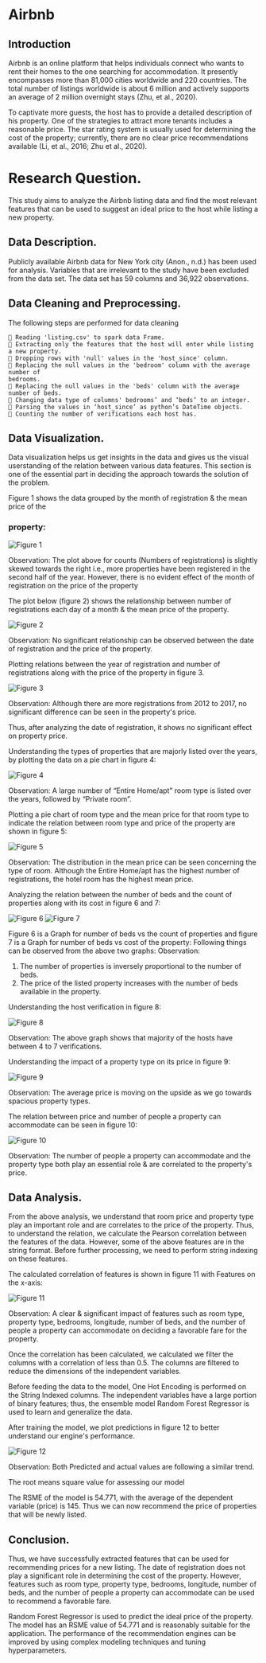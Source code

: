 # Airbnb


## Introduction

Airbnb is an online platform that helps individuals connect who wants to rent their homes to the one
searching for accommodation. It presently encompasses more than 81,000 cities worldwide and 220
countries. The total number of listings worldwide is about 6 million and actively supports an average
of 2 million overnight stays (Zhu, et al., 2020).

To captivate more guests, the host has to provide a detailed description of his property. One of the
strategies to attract more tenants includes a reasonable price. The star rating system is usually used
for determining the cost of the property; currently, there are no clear price recommendations
available (Li, et al., 2016; Zhu et al., 2020).

# Research Question.

This study aims to analyze the Airbnb listing data and find the most relevant features that can be
used to suggest an ideal price to the host while listing a new property.

## Data Description.

Publicly available Airbnb data for New York city (Anon., n.d.) has been used for analysis. Variables
that are irrelevant to the study have been excluded from the data set. The data set has 59 columns
and 36,922 observations.

## Data Cleaning and Preprocessing.

The following steps are performed for data cleaning

```
 Reading 'listing.csv' to spark data Frame.
 Extracting only the features that the host will enter while listing a new property.
 Dropping rows with 'null' values in the 'host_since' column.
 Replacing the null values in the 'bedroom' column with the average number of
bedrooms.
 Replacing the null values in the 'beds' column with the average number of beds.
 Changing data type of columns' bedrooms’ and ‘beds’ to an integer.
 Parsing the values in ‘host_since’ as python’s DateTime objects.
 Counting the number of verifications each host has.
```

## Data Visualization.

Data visualization helps us get insights in the data and gives us the visual userstanding of the relation
between various data features. This section is one of the essential part in deciding the approach
towards the solution of the problem.

Figure 1 shows the data grouped by the month of registration & the mean price of the

### property:

![Figure 1](https://github.com/Rajas-Bakshi/Airbnb/blob/main/images/1.PNG?raw=true "Figure 1")


Observation: The plot above for counts (Numbers of registrations) is slightly skewed towards the
right i.e., more properties have been registered in the second half of the year. However, there is no
evident effect of the month of registration on the price of the property


The plot below (figure 2) shows the relationship between number of registrations each day of a
month & the mean price of the property.

![Figure 2](https://github.com/Rajas-Bakshi/Airbnb/blob/main/images/2.PNG?raw=true "Figure 2")

Observation: No significant relationship can be observed between the date of registration and the
price of the property.

Plotting relations between the year of registration and number of registrations along with the
price of the property in figure 3.

![Figure 3](https://github.com/Rajas-Bakshi/Airbnb/blob/main/images/3.PNG?raw=true "Figure 3")


Observation: Although there are more registrations from 2012 to 2017, no significant difference can
be seen in the property's price.

Thus, after analyzing the date of registration, it shows no significant effect on property price.

Understanding the types of properties that are majorly listed over the years, by plotting the
data on a pie chart in figure 4:

![Figure 4](https://github.com/Rajas-Bakshi/Airbnb/blob/main/images/4.PNG?raw=true "Figure 4")

Observation: A large number of “Entire Home/apt” room type is listed over the years, followed by
“Private room”.

Plotting a pie chart of room type and the mean price for that room type to indicate the relation
between room type and price of the property are shown in figure 5:

![Figure 5](https://github.com/Rajas-Bakshi/Airbnb/blob/main/images/5.PNG?raw=true "Figure 5")


Observation: The distribution in the mean price can be seen concerning the type of room. Although
the Entire Home/apt has the highest number of registrations, the hotel room has the highest mean
price.

Analyzing the relation between the number of beds and the count of properties along with its
cost in figure 6 and 7:

![Figure 6](https://github.com/Rajas-Bakshi/Airbnb/blob/main/images/6.PNG?raw=true "Figure 6")
![Figure 7](https://github.com/Rajas-Bakshi/Airbnb/blob/main/images/7.PNG?raw=true "Figure 7")

Figure 6 is a Graph for number of beds vs the count of properties and figure 7 is a Graph for number
of beds vs cost of the property: Following things can be observed from the above two graphs:
Observation:

1. The number of properties is inversely proportional to the number of beds.
2. The price of the listed property increases with the number of beds available in the property.

Understanding the host verification in figure 8:

![Figure 8](https://github.com/Rajas-Bakshi/Airbnb/blob/main/images/8.PNG?raw=true "Figure 8")

Observation: The above graph shows that majority of the hosts have between 4 to 7 verifications.


Understanding the impact of a property type on its price in figure 9:

![Figure 9](https://github.com/Rajas-Bakshi/Airbnb/blob/main/images/9.PNG?raw=true "Figure 9")

Observation: The average price is moving on the upside as we go towards spacious property types.

The relation between price and number of people a property can accommodate can be seen in
figure 10:

![Figure 10](https://github.com/Rajas-Bakshi/Airbnb/blob/main/images/10.PNG?raw=true "Figure 10")

Observation: The number of people a property can accommodate and the property type both play an
essential role & are correlated to the property's price.


## Data Analysis.

From the above analysis, we understand that room price and property type play an important role
and are correlates to the price of the property. Thus, to understand the relation, we calculate the
Pearson correlation between the features of the data. However, some of the above features are in the
string format. Before further processing, we need to perform string indexing on these features.

The calculated correlation of features is shown in figure 11 with Features on the x-axis:

![Figure 11](https://github.com/Rajas-Bakshi/Airbnb/blob/main/images/11.PNG?raw=true "Figure 11")

Observation: A clear & significant impact of features such as room type, property type, bedrooms,
longitude, number of beds, and the number of people a property can accommodate on deciding a
favorable fare for the property.

Once the correlation has been calculated, we calculated we filter the columns with a correlation of
less than 0.5. The columns are filtered to reduce the dimensions of the independent variables.

Before feeding the data to the model, One Hot Encoding is performed on the String Indexed
columns. The independent variables have a large portion of binary features; thus, the ensemble
model Random Forest Regressor is used to learn and generalize the data.

After training the model, we plot predictions in figure 12 to better understand our engine's
performance.


![Figure 12](https://github.com/Rajas-Bakshi/Airbnb/blob/main/images/12.PNG?raw=true "Figure 12")

Observation: Both Predicted and actual values are following a similar trend.

The root means square value for assessing our model

The RSME of the model is 54.771, with the average of the dependent variable (price) is 145. Thus
we can now recommend the price of properties that will be newly listed.

## Conclusion.

Thus, we have successfully extracted features that can be used for recommending prices for a new
listing. The date of registration does not play a significant role in determining the cost of the
property. However, features such as room type, property type, bedrooms, longitude, number of beds,
and the number of people a property can accommodate can be used to recommend a favorable fare.

Random Forest Regressor is used to predict the ideal price of the property. The model has an RSME
value of 54.771 and is reasonably suitable for the application. The performance of the
recommendation engines can be improved by using complex modeling techniques and tuning
hyperparameters.

